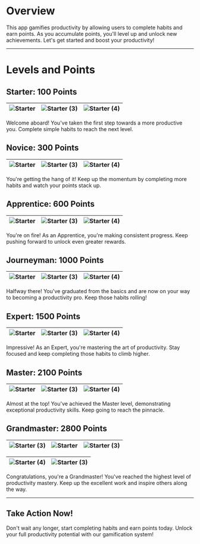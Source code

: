 
# Overview
This app gamifies productivity by allowing users to complete habits and earn points. As you accumulate points, you'll level up and unlock new achievements. Let's get started and boost your productivity!

---

# Levels and Points

## Starter: 100 Points
![Starter](https://github.com/tylerlarson919/tytrade/assets/65380343/3d9b424d-5470-4bc2-8fe2-cfd06ee8aa08) | ![Starter (3)](https://github.com/tylerlarson919/tytrade/assets/65380343/53e768db-4229-4135-8dea-e028a51815d5) | ![Starter (4)](https://github.com/tylerlarson919/tytrade/assets/65380343/7678808c-3ac3-4ae3-8f43-9c485bcb462b)
--- | --- | ---

Welcome aboard! You've taken the first step towards a more productive you. Complete simple habits to reach the next level.

## Novice: 300 Points
![Starter](https://github.com/tylerlarson919/tytrade/assets/65380343/6cb407e6-8630-491c-925e-e72948006de1) | ![Starter (3)](https://github.com/tylerlarson919/tytrade/assets/65380343/37c182d1-705c-4f5c-865f-a2e445aa0d7d) | ![Starter (4)](https://github.com/tylerlarson919/tytrade/assets/65380343/7bd2d817-0c31-4042-b244-e8cc1e8c135b)
--- | --- | ---

You're getting the hang of it! Keep up the momentum by completing more habits and watch your points stack up.

## Apprentice: 600 Points
![Starter](https://github.com/tylerlarson919/tytrade/assets/65380343/a4d30443-039e-4224-a015-1dba6789902e) | ![Starter (3)](https://github.com/tylerlarson919/tytrade/assets/65380343/23cd4d7c-5679-4fa7-9e1a-0f4a1e70fbce) | ![Starter (4)](https://github.com/tylerlarson919/tytrade/assets/65380343/c0de4244-e0ef-47f0-9c5e-12f835a03d8e)
--- | --- | ---

You're on fire! As an Apprentice, you're making consistent progress. Keep pushing forward to unlock even greater rewards.

## Journeyman: 1000 Points
![Starter](https://github.com/tylerlarson919/tytrade/assets/65380343/92f396fa-d099-4179-8255-46145932b2ac) | ![Starter (3)](https://github.com/tylerlarson919/tytrade/assets/65380343/7ab74898-4daa-4916-8c77-35be3e9ea3a8) | ![Starter (4)](https://github.com/tylerlarson919/tytrade/assets/65380343/ad8c1595-6d11-4524-a1dc-6bc7983947af)
--- | --- | ---

Halfway there! You've graduated from the basics and are now on your way to becoming a productivity pro. Keep those habits rolling!

## Expert: 1500 Points
![Starter](https://github.com/tylerlarson919/tytrade/assets/65380343/e49e0d51-4670-4d5a-ad9c-0272c2e24d51) | ![Starter (3)](https://github.com/tylerlarson919/tytrade/assets/65380343/0bb558e3-10a7-4d12-8822-756b956e2a5d) | ![Starter (4)](https://github.com/tylerlarson919/tytrade/assets/65380343/d609b125-26b8-478b-b089-414fc5410101)
--- | --- | ---

Impressive! As an Expert, you're mastering the art of productivity. Stay focused and keep completing those habits to climb higher.

## Master: 2100 Points
![Starter](https://github.com/tylerlarson919/tytrade/assets/65380343/d8affeb7-0289-485a-840f-24409aaa4435) | ![Starter (3)](https://github.com/tylerlarson919/tytrade/assets/65380343/2a268027-e09f-4e78-958e-e1aefd66e5fe) | ![Starter (4)](https://github.com/tylerlarson919/tytrade/assets/65380343/14f883e2-ccf5-499a-bb2e-42ad9a2b0622)
--- | --- | ---

Almost at the top! You've achieved the Master level, demonstrating exceptional productivity skills. Keep going to reach the pinnacle.

## Grandmaster: 2800 Points

![Starter (3)](https://github.com/tylerlarson919/tytrade/assets/65380343/552d0472-89d6-4da7-abaa-8c14c5854111) | ![Starter](https://github.com/tylerlarson919/tytrade/assets/65380343/8414b83f-15ce-4a1c-a406-09c45c1173a5) | ![Starter (3)](https://github.com/tylerlarson919/tytrade/assets/65380343/6831c00f-093b-4e4c-b8cb-33a81fe32cec)
--- | --- | ---

![Starter (4)](https://github.com/tylerlarson919/tytrade/assets/65380343/c732865a-69aa-454e-8f5a-5eed9c14eeb2) | ![Starter (3)](https://github.com/tylerlarson919/tytrade/assets/65380343/d4333683-3b73-4a3a-85a0-deac7ec2d7da)
--- | ---

Congratulations, you're a Grandmaster! You've reached the highest level of productivity mastery. Keep up the excellent work and inspire others along the way.

---

## Take Action Now!
Don't wait any longer, start completing habits and earn points today. Unlock your full productivity potential with our gamification system!
